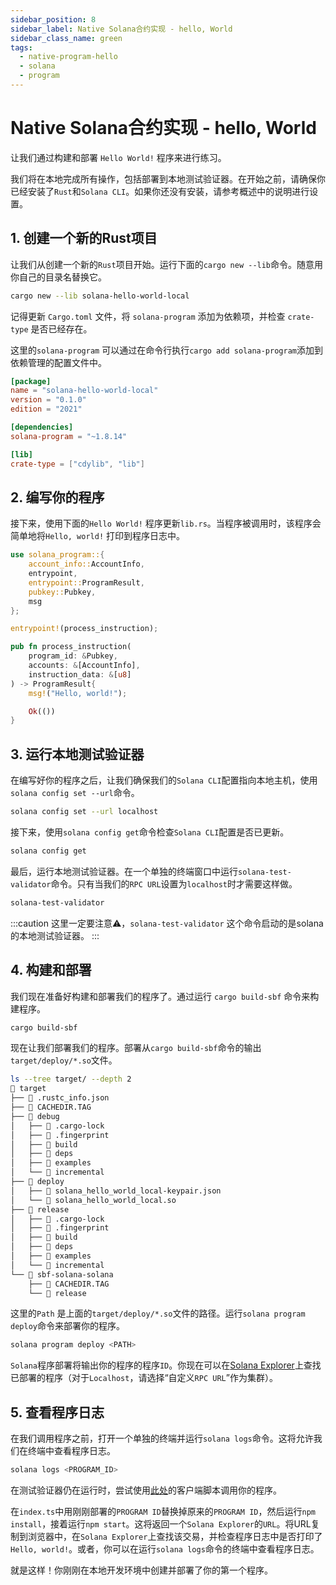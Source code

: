 ```yaml
---
sidebar_position: 8
sidebar_label: Native Solana合约实现 - hello, World
sidebar_class_name: green
tags:
  - native-program-hello
  - solana
  - program
---
```


# Native Solana合约实现 - hello, World

让我们通过构建和部署 `Hello World!` 程序来进行练习。

我们将在本地完成所有操作，包括部署到本地测试验证器。在开始之前，请确保你已经安装了`Rust`和`Solana CLI`。如果你还没有安装，请参考概述中的说明进行设置。

## 1. 创建一个新的Rust项目

让我们从创建一个新的`Rust`项目开始。运行下面的`cargo new --lib`命令。随意用你自己的目录名替换它。

```bash
cargo new --lib solana-hello-world-local
```

记得更新 `Cargo.toml` 文件，将 `solana-program` 添加为依赖项，并检查 `crate-type` 是否已经存在。

这里的`solana-program` 可以通过在命令行执行`cargo add solana-program`添加到依赖管理的配置文件中。

```toml
[package]
name = "solana-hello-world-local"
version = "0.1.0"
edition = "2021"

[dependencies]
solana-program = "~1.8.14"

[lib]
crate-type = ["cdylib", "lib"]
```

## 2. 编写你的程序

接下来，使用下面的`Hello World!` 程序更新`lib.rs`。当程序被调用时，该程序会简单地将`Hello, world!` 打印到程序日志中。

```rust
use solana_program::{
    account_info::AccountInfo,
    entrypoint,
    entrypoint::ProgramResult,
    pubkey::Pubkey,
    msg
};

entrypoint!(process_instruction);

pub fn process_instruction(
    program_id: &Pubkey,
    accounts: &[AccountInfo],
    instruction_data: &[u8]
) -> ProgramResult{
    msg!("Hello, world!");

    Ok(())
}
```

## 3. 运行本地测试验证器

在编写好你的程序之后，让我们确保我们的`Solana CLI`配置指向本地主机，使用`solana config set --url`命令。

```bash
solana config set --url localhost
```

接下来，使用`solana config get`命令检查`Solana CLI`配置是否已更新。

```bash
solana config get
```

最后，运行本地测试验证器。在一个单独的终端窗口中运行`solana-test-validator`命令。只有当我们的`RPC URL`设置为`localhost`时才需要这样做。

```bash
solana-test-validator
```

:::caution
这里一定要注意⚠️，`solana-test-validator` 这个命令启动的是solana的本地测试验证器。
:::

## 4. 构建和部署

我们现在准备好构建和部署我们的程序了。通过运行 `cargo build-sbf` 命令来构建程序。

```bash
cargo build-sbf
```

现在让我们部署我们的程序。部署从`cargo build-sbf`命令的输出`target/deploy/*.so`文件。

```bash
ls --tree target/ --depth 2
 target
├──  .rustc_info.json
├──  CACHEDIR.TAG
├──  debug
│   ├──  .cargo-lock
│   ├──  .fingerprint
│   ├──  build
│   ├──  deps
│   ├──  examples
│   └──  incremental
├──  deploy
│   ├──  solana_hello_world_local-keypair.json
│   └──  solana_hello_world_local.so
├──  release
│   ├──  .cargo-lock
│   ├──  .fingerprint
│   ├──  build
│   ├──  deps
│   ├──  examples
│   └──  incremental
└──  sbf-solana-solana
    ├──  CACHEDIR.TAG
    └──  release
```

这里的`Path` 是上面的`target/deploy/*.so`文件的路径。运行`solana program deploy`命令来部署你的程序。

```bash
solana program deploy <PATH>
```

`Solana`程序部署将输出你的程序的程序`ID`。你现在可以在[Solana Explorer](https://explorer.solana.com/?cluster=custom)上查找已部署的程序（对于`Localhost`，请选择“自定义`RPC URL`”作为集群）。


## 5. 查看程序日志

在我们调用程序之前，打开一个单独的终端并运行`solana logs`命令。这将允许我们在终端中查看程序日志。

```bash
solana logs <PROGRAM_ID>
```

在测试验证器仍在运行时，尝试使用[此处](https://github.com/CreatorsDAO/native-hello/tree/main/hello-frontend)的客户端脚本调用你的程序。

在`index.ts`中用刚刚部署的`PROGRAM ID`替换掉原来的`PROGRAM ID`，然后运行`npm install`，接着运行`npm start`。这将返回一个`Solana Explorer`的`URL`。将URL复制到浏览器中，在`Solana Explorer`上查找该交易，并检查程序日志中是否打印了`Hello, world!`。或者，你可以在运行`solana logs`命令的终端中查看程序日志。

就是这样！你刚刚在本地开发环境中创建并部署了你的第一个程序。
